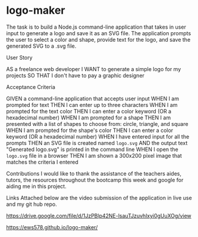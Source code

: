 # logo-maker

The task is to build a Node.js command-line application that takes in user input to generate a logo and save it as an SVG file. The application prompts the user to select a color and shape, provide text for the logo, and save the generated SVG to a .svg file.


User Story

AS a freelance web developer
I WANT to generate a simple logo for my projects
SO THAT I don't have to pay a graphic designer

Acceptance Criteria

GIVEN a command-line application that accepts user input
WHEN I am prompted for text
THEN I can enter up to three characters
WHEN I am prompted for the text color
THEN I can enter a color keyword (OR a hexadecimal number)
WHEN I am prompted for a shape
THEN I am presented with a list of shapes to choose from: circle, triangle, and square
WHEN I am prompted for the shape's color
THEN I can enter a color keyword (OR a hexadecimal number)
WHEN I have entered input for all the prompts
THEN an SVG file is created named `logo.svg`
AND the output text "Generated logo.svg" is printed in the command line
WHEN I open the `logo.svg` file in a browser
THEN I am shown a 300x200 pixel image that matches the criteria I entered

Contributions
I would like to thank the assistance of the teachers aides, tutors, the resources throughout the bootcamp this week and google for aiding me in this project.

Links
Attached below are the video submission of the application in live use and my git hub repo.

https://drive.google.com/file/d/1JzPBlp42NE-lsauTJzuvhlxyi0gUuXOg/view


https://ews578.github.io/logo-maker/